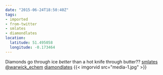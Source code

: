```yaml
---
date: "2015-06-24T18:50:40Z"
tags:
- imported
- from-twitter
- smlates
- diamondlates
location:
  latitude: 51.495058
  longitude: -0.173464
---
```

Diamonds go through ice *better* than a hot knife through butter?? [smlates](/tags/smlates) [@warwick_echem](https://twitter.com/warwick_echem) [diamondlates](/tags/diamondlates) {{< imgorvid src="media-1.jpg" >}}
